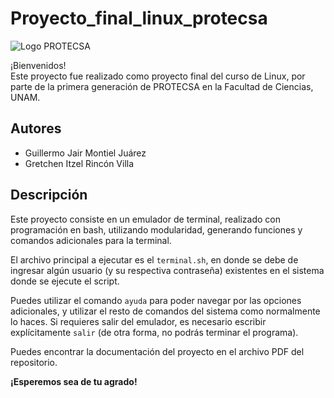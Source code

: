# Proyecto_final_linux_protecsa

![Logo PROTECSA](https://drive.google.com/file/d/12oRK9pe_gz_3FjSfdPJ5Nk3HNsH97vqU/view?usp=drive_link)

¡Bienvenidos!  
Este proyecto fue realizado como proyecto final del curso de Linux, por parte de la primera generación de PROTECSA en la Facultad de Ciencias, UNAM.

## Autores
- Guillermo Jair Montiel Juárez  
- Gretchen Itzel Rincón Villa  

## Descripción
Este proyecto consiste en un emulador de terminal, realizado con programación en bash, utilizando modularidad, generando funciones y comandos adicionales para la terminal.

El archivo principal a ejecutar es el `terminal.sh`, en donde se debe de ingresar algún usuario (y su respectiva contraseña) existentes en el sistema donde se ejecute el script. 

Puedes utilizar el comando `ayuda` para poder navegar por las opciones adicionales, y utilizar el resto de comandos del sistema como normalmente lo haces. Si requieres salir del emulador, es necesario escribir explícitamente `salir` (de otra forma, no podrás terminar el programa).

Puedes encontrar la documentación del proyecto en el archivo PDF del repositorio.

**¡Esperemos sea de tu agrado!**